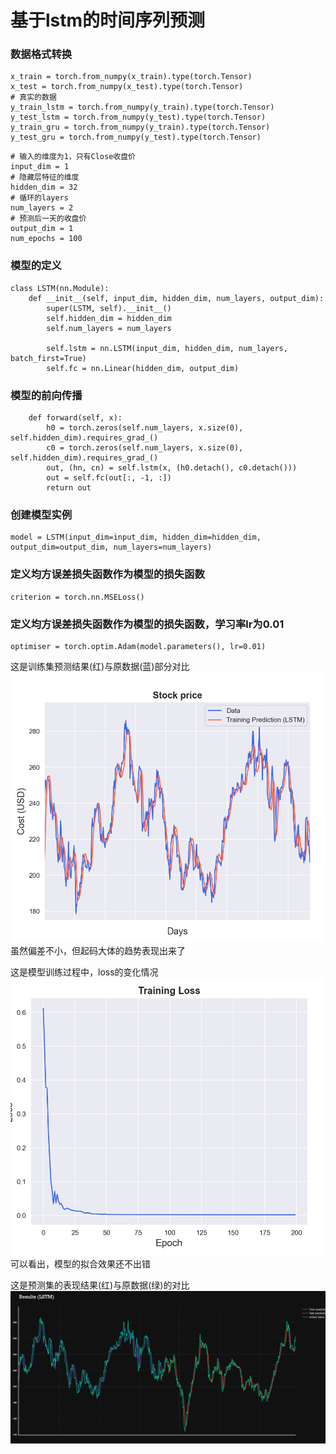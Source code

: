 # 基于lstm的时间序列预测

### 数据格式转换
```
x_train = torch.from_numpy(x_train).type(torch.Tensor)
x_test = torch.from_numpy(x_test).type(torch.Tensor)
# 真实的数据
y_train_lstm = torch.from_numpy(y_train).type(torch.Tensor)
y_test_lstm = torch.from_numpy(y_test).type(torch.Tensor)
y_train_gru = torch.from_numpy(y_train).type(torch.Tensor)
y_test_gru = torch.from_numpy(y_test).type(torch.Tensor)
```
```
# 输入的维度为1，只有Close收盘价
input_dim = 1
# 隐藏层特征的维度
hidden_dim = 32
# 循环的layers
num_layers = 2
# 预测后一天的收盘价
output_dim = 1
num_epochs = 100
```
### 模型的定义
```
class LSTM(nn.Module):
    def __init__(self, input_dim, hidden_dim, num_layers, output_dim):
        super(LSTM, self).__init__()
        self.hidden_dim = hidden_dim
        self.num_layers = num_layers

        self.lstm = nn.LSTM(input_dim, hidden_dim, num_layers, batch_first=True)
        self.fc = nn.Linear(hidden_dim, output_dim)
```

### 模型的前向传播

```
    def forward(self, x):
        h0 = torch.zeros(self.num_layers, x.size(0), self.hidden_dim).requires_grad_()
        c0 = torch.zeros(self.num_layers, x.size(0), self.hidden_dim).requires_grad_()
        out, (hn, cn) = self.lstm(x, (h0.detach(), c0.detach()))
        out = self.fc(out[:, -1, :])
        return out

```

### 创建模型实例
```
model = LSTM(input_dim=input_dim, hidden_dim=hidden_dim, output_dim=output_dim, num_layers=num_layers)
```
### 定义均方误差损失函数作为模型的损失函数
```
criterion = torch.nn.MSELoss()
```
### 定义均方误差损失函数作为模型的损失函数，学习率lr为0.01
```
optimiser = torch.optim.Adam(model.parameters(), lr=0.01)
```
这是训练集预测结果(红)与原数据(蓝)部分对比
![图片01](/Lanshan_Python/holidayRNN/训练集预测(部分).png)
虽然偏差不小，但起码大体的趋势表现出来了

这是模型训练过程中，loss的变化情况
![图片02](/Lanshan_Python/holidayRNN/loss变化图.png)
可以看出，模型的拟合效果还不出错

这是预测集的表现结果(红)与原数据(绿)的对比
![图片03](/Lanshan_Python/holidayRNN/预测结果图.png)
